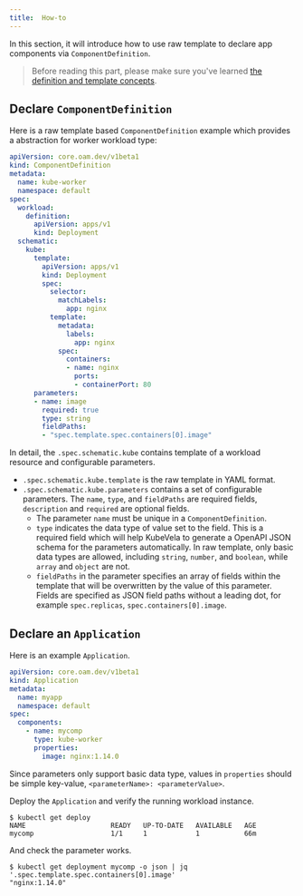 ```yaml
---
title:  How-to
---
```


In this section, it will introduce how to use raw template to declare app components via `ComponentDefinition`.

> Before reading this part, please make sure you've learned [the definition and template concepts](../platform-engineers/definition-and-templates).

## Declare `ComponentDefinition`

Here is a raw template based `ComponentDefinition` example which provides a abstraction for worker workload type:

```yaml
apiVersion: core.oam.dev/v1beta1
kind: ComponentDefinition
metadata:
  name: kube-worker
  namespace: default
spec:
  workload: 
    definition: 
      apiVersion: apps/v1
      kind: Deployment
  schematic:
    kube: 
      template:
        apiVersion: apps/v1
        kind: Deployment
        spec:
          selector:
            matchLabels:
              app: nginx
          template:
            metadata:
              labels:
                app: nginx
            spec:
              containers:
              - name: nginx
                ports:
                - containerPort: 80 
      parameters: 
      - name: image
        required: true
        type: string
        fieldPaths: 
        - "spec.template.spec.containers[0].image"
```

In detail, the `.spec.schematic.kube` contains template of a workload resource and
configurable parameters.
- `.spec.schematic.kube.template` is the raw template in YAML format.
- `.spec.schematic.kube.parameters` contains a set of configurable parameters. The `name`, `type`, and `fieldPaths` are required fields, `description` and `required` are optional fields.
  - The parameter `name` must be unique in a `ComponentDefinition`.
  - `type` indicates the data type of value set to the field. This is a required field which will help KubeVela to generate a OpenAPI JSON schema for the parameters automatically. In raw template, only basic data types are allowed, including `string`, `number`, and `boolean`, while `array` and `object` are not.
  - `fieldPaths` in the parameter specifies an array of fields within the template that will be overwritten by the value of this parameter. Fields are specified as JSON field paths without a leading dot, for example
`spec.replicas`, `spec.containers[0].image`.

## Declare an `Application`

Here is an example `Application`.

```yaml
apiVersion: core.oam.dev/v1beta1
kind: Application
metadata:
  name: myapp
  namespace: default
spec:
  components:
    - name: mycomp
      type: kube-worker
      properties: 
        image: nginx:1.14.0
```

Since parameters only support basic data type, values in `properties` should be simple key-value, `<parameterName>: <parameterValue>`.

Deploy the `Application` and verify the running workload instance.

```shell
$ kubectl get deploy
NAME                     READY   UP-TO-DATE   AVAILABLE   AGE
mycomp                   1/1     1            1           66m
```
And check the parameter works.
```shell
$ kubectl get deployment mycomp -o json | jq '.spec.template.spec.containers[0].image'
"nginx:1.14.0"
```

